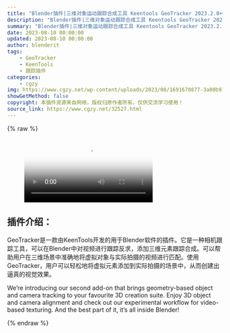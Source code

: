 ```yaml
---
title: "Blender插件|三维对象运动跟踪合成工具 Keentools GeoTracker 2023.2.0+使用教程"
description: "Blender插件|三维对象运动跟踪合成工具 Keentools GeoTracker 2023.2.0+使用教程"
summary: "Blender插件|三维对象运动跟踪合成工具 Keentools GeoTracker 2023.2.0+使用教程"
date: 2023-08-10 00:00:00
updated: 2023-08-10 00:00:00
author: blenderit
tags: 
    - GeoTracker
    - KeenTools
    - 跟踪插件
categories:
    - cgzy
img: https://www.cgzy.net/wp-content/uploads/2023/08/1691670877-3a00b973841276b.webp
showGetMethod: false
copyright: 本插件资源来自网络，版权归原作者所有，仅供交流学习使用！
source_link: https://www.cgzy.net/32527.html
---
```


{% raw %}
<figure class="wp-block-video aligncenter"><video controls poster="https://www.cgzy.net/wp-content/uploads/2023/08/1691670147-a43683d33b40f41.webp" src="http://cloud.video.taobao.com/play/u/null/p/1/e/6/t/1/423122155028.mp4"></video></figure><div class="wp-block-pandastudio-title"><div class="title_style_01"><h2 id="h2-0">插件介绍：</h2></div></div><p class="is-style-text-indent-2em">GeoTracker是一款由KeenTools开发的用于Blender软件的插件。它是一种相机跟踪工具，可以在Blender中对视频进行跟踪反求，添加三维元素跟踪合成。可以帮助用户在三维场景中准确地将虚拟对象与实际拍摄的视频进行匹配。使用GeoTracker，用户可以轻松地将虚拟元素添加到实际拍摄的场景中，从而创建出逼真的视觉效果。</p><p>We’re introducing our second add-on that brings geometry-based object and camera tracking to your favourite 3D creation suite. Enjoy 3D object and camera alignment and check out our experimental workflow for video-based texturing. And the best part of it, it’s all inside Blender!</p>
<div style="display: none">cgzy</div>
{% endraw %}